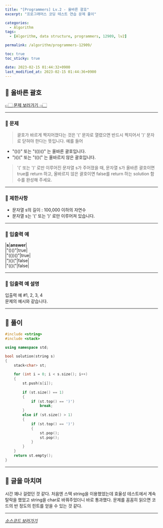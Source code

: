 ```yaml
---
title: "[Programmers] Lv.2 - 올바른 괄호"
excerpt: "프로그래머스 코딩 테스트 연습 문제 풀이"

categories:
  - Algorithm
tags:
  - [Algorithm, data structure, programmers, 12909, lv2]

permalink: /algorithm/programmers-12909/

toc: true
toc_sticky: true

date: 2023-02-15 01:44:32+0900
last_modified_at: 2023-02-15 01:44:36+0900
---
```

 
## 👻 올바른 괄호
[👉🏻 문제 보러가기 👈🏻](https://school.programmers.co.kr/learn/courses/30/lessons/12909?language=cpp)

***

### 🌱 문제
> 괄호가 바르게 짝지어졌다는 것은 '(' 문자로 열렸으면 반드시 짝지어서 ')' 문자로 닫혀야 한다는 뜻입니다. 예를 들어   
- "()()" 또는 "(())()" 는 올바른 괄호입니다.
- ")()(" 또는 "(()(" 는 올바르지 않은 괄호입니다.   
> 
> '(' 또는 ')' 로만 이루어진 문자열 s가 주어졌을 때, 문자열 s가 올바른 괄호이면 true를 return 하고, 올바르지 않은 괄호이면 false를 return 하는 solution 함수를 완성해 주세요.

***

### 🌱 제한사항
- 문자열 s의 길이 : 100,000 이하의 자연수
- 문자열 s는 '(' 또는 ')' 로만 이루어져 있습니다.

***

### 🌱 입출력 예

|**s**|**answer**|   
|"()()"|true|   
|"(())()"|true|   
|")()("|false|   
|"(()("|false|

***

### 🌱 입출력 예 설명
입출력 예 #1, 2, 3, 4   
문제의 예시와 같습니다.

***

## 👻 풀이

```c++
#include <string>
#include <stack>

using namespace std;

bool solution(string s)
{
    stack<char> st;
    
    for (int i = 0; i < s.size(); i++)
    {
        st.push(s[i]);
        
        if (st.size() == 1)
        {
            if (st.top() == ')')
                break;
        }
        else if (st.size() > 1)
        {
            if (st.top() == ')')
            {
                st.pop();
                st.pop();
            }
        }
    }
    return st.empty();
}
```

***

## 👻 글을 마치며
시간 꽤나 걸렸던 것 같다. 처음엔 스택 string을 이용했었는데 효율성 테스트에서 계속 탈락을 했었고 string을 char로 바꿔주었더니 바로 통과했다. 문제를 꼼꼼히 읽으면 코드의 반 정도의 힌트를 얻을 수 있는 것 같다.

***

_[소스코드 보러가기](https://github.com/choi-dan-di/algorithms/blob/main/Programmers/Lv1/12909.cpp)_